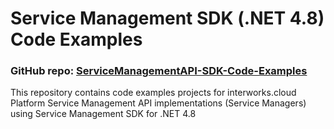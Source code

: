 # Service Management SDK (.NET 4.8) Code Examples
### GitHub repo: [ServiceManagementAPI-SDK-Code-Examples](./README.md)

This repository contains code examples projects for interworks.cloud Platform Service Management API implementations (Service Managers) using Service Management SDK for .NET 4.8
